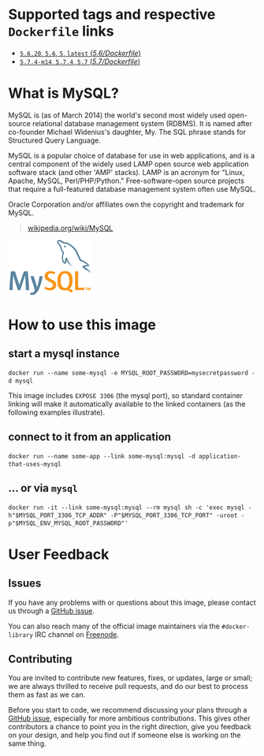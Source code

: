 # Supported tags and respective `Dockerfile` links

- [`5.6.20`, `5.6`, `5`, `latest` (*5.6/Dockerfile*)](https://github.com/docker-library/docker-mysql/blob/7461a52b43f06839a4d8723ae8841f4cb616b3d0/5.6/Dockerfile)
- [`5.7.4-m14`, `5.7.4`, `5.7` (*5.7/Dockerfile*)](https://github.com/docker-library/docker-mysql/blob/7461a52b43f06839a4d8723ae8841f4cb616b3d0/5.7/Dockerfile)

# What is MySQL?

MySQL is (as of March 2014) the world's second most widely used open-source relational database management system (RDBMS). It is named after co-founder Michael Widenius's daughter, My. The SQL phrase stands for Structured Query Language.

MySQL is a popular choice of database for use in web applications, and is a central component of the widely used LAMP open source web application software stack (and other 'AMP' stacks). LAMP is an acronym for "Linux, Apache, MySQL, Perl/PHP/Python." Free-software-open source projects that require a full-featured database management system often use MySQL.

Oracle Corporation and/or affiliates own the copyright and trademark for MySQL.

> [wikipedia.org/wiki/MySQL](https://en.wikipedia.org/wiki/MySQL)

![logo](https://raw.githubusercontent.com/docker-library/docs/master/mysql/logo.png)

# How to use this image

## start a mysql instance

    docker run --name some-mysql -e MYSQL_ROOT_PASSWORD=mysecretpassword -d mysql

This image includes `EXPOSE 3306` (the mysql port), so standard container linking will make it automatically available to the linked containers (as the following examples illustrate).

## connect to it from an application

    docker run --name some-app --link some-mysql:mysql -d application-that-uses-mysql

## ... or via `mysql`

    docker run -it --link some-mysql:mysql --rm mysql sh -c 'exec mysql -h"$MYSQL_PORT_3306_TCP_ADDR" -P"$MYSQL_PORT_3306_TCP_PORT" -uroot -p"$MYSQL_ENV_MYSQL_ROOT_PASSWORD"'

# User Feedback

## Issues

If you have any problems with or questions about this image, please contact us
 through a [GitHub issue](https://github.com/docker-library/mysql/issues).

You can also reach many of the official image maintainers via the
`#docker-library` IRC channel on [Freenode](https://freenode.net).

## Contributing

You are invited to contribute new features, fixes, or updates, large or small;
we are always thrilled to receive pull requests, and do our best to process them
as fast as we can.

Before you start to code, we recommend discussing your plans 
through a [GitHub issue](https://github.com/docker-library/mysql/issues), especially for more ambitious
contributions. This gives other contributors a chance to point you in the right
direction, give you feedback on your design, and help you find out if someone
else is working on the same thing.
